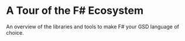 # A Tour of the F# Ecosystem

An overview of the libraries and tools to make F# your GSD language of choice.
